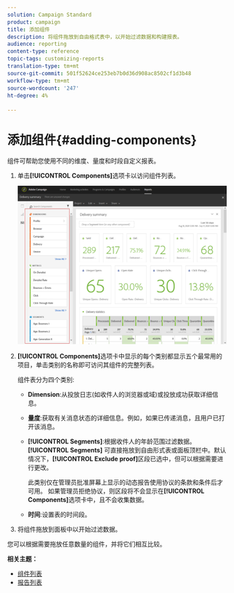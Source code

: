 ```yaml
---
solution: Campaign Standard
product: campaign
title: 添加组件
description: 将组件拖放到自由格式表中，以开始过滤数据和构建报表。
audience: reporting
content-type: reference
topic-tags: customizing-reports
translation-type: tm+mt
source-git-commit: 501f52624ce253eb7b0d36d908ac8502cf1d3b48
workflow-type: tm+mt
source-wordcount: '247'
ht-degree: 4%

---
```



# 添加组件{#adding-components}

组件可帮助您使用不同的维度、量度和时段自定义报表。

1. 单击&#x200B;**[!UICONTROL Components]**&#x200B;选项卡以访问组件列表。

   ![](assets/dynamic_report_components.png)

1. **[!UICONTROL Components]**&#x200B;选项卡中显示的每个类别都显示五个最常用的项目，单击类别的名称即可访问其组件的完整列表。

   组件表分为四个类别:

   * **Dimension**:从投放日志(如收件人的浏览器或域)或投放成功获取详细信息。
   * **量度**:获取有关消息状态的详细信息。例如，如果已传递消息，且用户已打开该消息。
   * **[!UICONTROL Segments]**:根据收件人的年龄范围过滤数据。**[!UICONTROL Segments]** 可直接拖放到自由形式表或面板顶栏中。默认情况下，**[!UICONTROL Exclude proof]**&#x200B;区段已选中，但可以根据需要进行更改。

      此类别仅在管理员批准屏幕上显示的动态报告使用协议的条款和条件后才可用。 如果管理员拒绝协议，则区段将不会显示在&#x200B;**[!UICONTROL Components]**&#x200B;选项卡中，且不会收集数据。

   * **时间**:设置表的时间段。

1. 将组件拖放到面板中以开始过滤数据。

您可以根据需要拖放任意数量的组件，并将它们相互比较。

**相关主题：**

* [组件列表](../../reporting/using/list-of-components-.md)
* [报告列表](../../reporting/using/defining-the-report-period.md)

